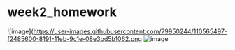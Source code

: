 # week2_homework
![image](https://user-images.githubusercontent.com/79950244/110565497-f2485600-8191-11eb-9c1e-08e3bd5b1062.png
![image](https://user-images.githubusercontent.com/79950244/110567605-22ddbf00-8195-11eb-859d-bbfe1defe1cf.png)
